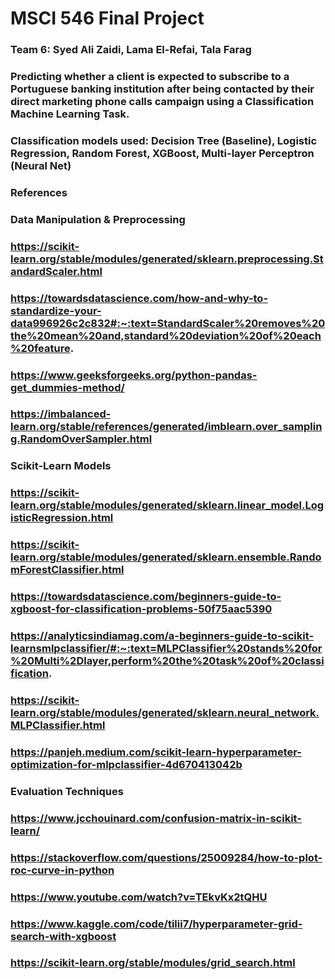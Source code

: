 # MSCI 546 Final Project
### Team 6: Syed Ali Zaidi, Lama El-Refai, Tala Farag
### Predicting whether a client is expected to subscribe to a Portuguese banking institution after being contacted by their direct marketing phone calls campaign using a Classification Machine Learning Task.
### Classification models used: Decision Tree (Baseline), Logistic Regression, Random Forest, XGBoost, Multi-layer Perceptron (Neural Net) 

### References 
### Data Manipulation & Preprocessing 
### https://scikit-learn.org/stable/modules/generated/sklearn.preprocessing.StandardScaler.html 
### https://towardsdatascience.com/how-and-why-to-standardize-your-data996926c2c832#:~:text=StandardScaler%20removes%20the%20mean%20and,standard%20deviation%20of%20each%20feature.
### https://www.geeksforgeeks.org/python-pandas-get_dummies-method/
### https://imbalanced-learn.org/stable/references/generated/imblearn.over_sampling.RandomOverSampler.html

### Scikit-Learn Models 
### https://scikit-learn.org/stable/modules/generated/sklearn.linear_model.LogisticRegression.html
### https://scikit-learn.org/stable/modules/generated/sklearn.ensemble.RandomForestClassifier.html
### https://towardsdatascience.com/beginners-guide-to-xgboost-for-classification-problems-50f75aac5390
### https://analyticsindiamag.com/a-beginners-guide-to-scikit-learnsmlpclassifier/#:~:text=MLPClassifier%20stands%20for%20Multi%2Dlayer,perform%20the%20task%20of%20classification.
### https://scikit-learn.org/stable/modules/generated/sklearn.neural_network.MLPClassifier.html
### https://panjeh.medium.com/scikit-learn-hyperparameter-optimization-for-mlpclassifier-4d670413042b

### Evaluation Techniques  
### https://www.jcchouinard.com/confusion-matrix-in-scikit-learn/
### https://stackoverflow.com/questions/25009284/how-to-plot-roc-curve-in-python
### https://www.youtube.com/watch?v=TEkvKx2tQHU
### https://www.kaggle.com/code/tilii7/hyperparameter-grid-search-with-xgboost
### https://scikit-learn.org/stable/modules/grid_search.html


